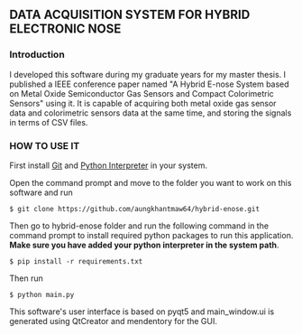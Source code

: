 ## DATA ACQUISITION SYSTEM FOR HYBRID ELECTRONIC NOSE

### Introduction
I developed this software during my graduate years for my master thesis. 
I published a IEEE conference paper named "A Hybrid E-nose System based on Metal Oxide Semiconductor Gas Sensors and Compact Colorimetric Sensors" using it. 
It is capable of acquiring both metal oxide gas sensor data and colorimetric sensors data at the same time, and storing the signals in terms of CSV files.

### HOW TO USE IT
First install [Git](https://git-scm.com/) and [Python Interpreter](https://www.python.org/) in your system.

Open the command prompt and move to the folder you want to work on this software and run
```
$ git clone https://github.com/aungkhantmaw64/hybrid-enose.git
```
Then go to hybrid-enose folder and run the following command in the command prompt to install required python packages to run this application. 
**Make sure you have added your python interpreter in the system path**.
```
$ pip install -r requirements.txt
```
Then run 
```
$ python main.py
```

This software's user interface is based on pyqt5 and main_window.ui is generated using QtCreator and mendentory for the GUI.
